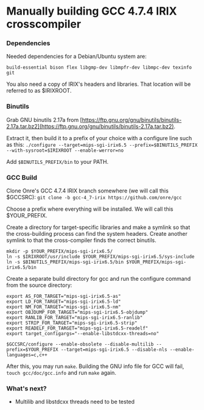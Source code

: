 # Manually building GCC 4.7.4 IRIX crosscompiler

### Dependencies

Needed dependencies for a Debian/Ubuntu system are:
```
build-essential bison flex libgmp-dev libmpfr-dev libmpc-dev texinfo git
```
You also need a copy of IRIX's headers and libraries. That location will be referred to as $IRIXROOT.

### Binutils

Grab GNU binutils 2.17a from [https://ftp.gnu.org/gnu/binutils/binutils-2.17a.tar.bz2](https://ftp.gnu.org/gnu/binutils/binutils-2.17a.tar.bz2).

Extract it, then build it to a prefix of your choice with a configure line such as this:
`./configure --target=mips-sgi-irix6.5 --prefix=$BINUTILS_PREFIX --with-sysroot=$IRIXROOT --enable-werror=no`

Add `$BINUTILS_PREFIX/bin` to your PATH.

### GCC Build

Clone Onre's GCC 4.7.4 IRIX branch somewhere (we will call this $GCCSRC):
`git clone -b gcc-4_7-irix https://github.com/onre/gcc`

Choose a prefix where everything will be installed. We will call this $YOUR_PREFIX.

Create a directory for target-specific libraries and make a symlink so
that the cross-building process can find the system headers. Create
another symlink to that the cross-compiler finds the correct binutils.

```
mkdir -p $YOUR_PREFIX/mips-sgi-irix6.5/
ln -s $IRIXROOT/usr/include $YOUR_PREFIX/mips-sgi-irix6.5/sys-include
ln -s $BINUTILS_PREFIX/mips-sgi-irix6.5/bin $YOUR_PREFIX/mips-sgi-irix6.5/bin
```

Create a separate build directory for gcc and run the configure command from the source directory:
```
export AS_FOR_TARGET="mips-sgi-irix6.5-as"
export LD_FOR_TARGET="mips-sgi-irix6.5-ld"
export NM_FOR_TARGET="mips-sgi-irix6.5-nm"
export OBJDUMP_FOR_TARGET="mips-sgi-irix6.5-objdump"
export RANLIB_FOR_TARGET="mips-sgi-irix6.5-ranlib"
export STRIP_FOR_TARGET="mips-sgi-irix6.5-strip"
export READELF_FOR_TARGET="mips-sgi-irix6.5-readelf"
export target_configargs="--enable-libstdcxx-threads=no"

$GCCSRC/configure --enable-obsolete --disable-multilib --prefix=$YOUR_PREFIX --target=mips-sgi-irix6.5 --disable-nls --enable-languages=c,c++
```

After this, you may run `make`. Building the GNU info file for GCC will fail, `touch gcc/doc/gcc.info` and run `make` again.



### What's next?

* Multilib and libstdcxx threads need to be tested
